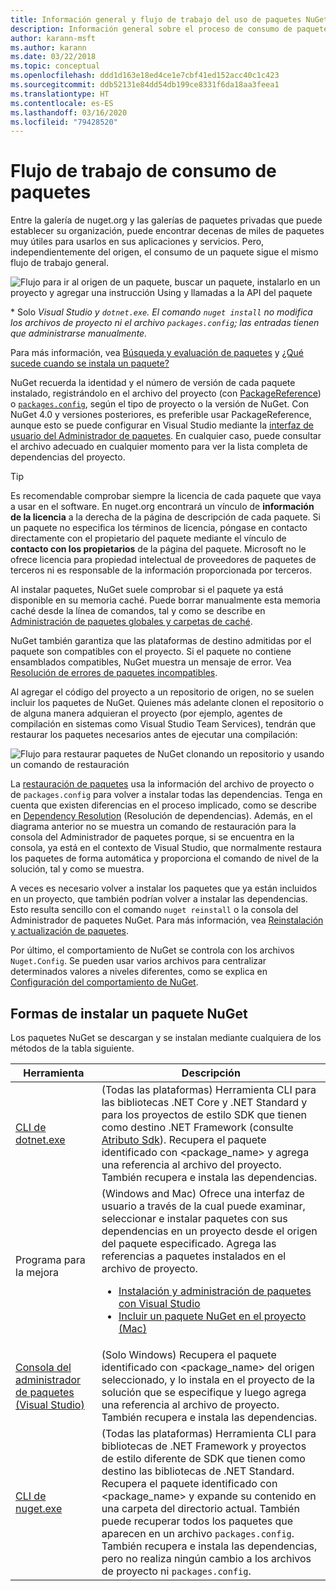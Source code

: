 ```yaml
---
title: Información general y flujo de trabajo del uso de paquetes NuGet
description: Información general sobre el proceso de consumo de paquetes de NuGet en un proyecto, con vínculos a otras partes específicas del proceso.
author: karann-msft
ms.author: karann
ms.date: 03/22/2018
ms.topic: conceptual
ms.openlocfilehash: ddd1d163e18ed4ce1e7cbf41ed152acc40c1c423
ms.sourcegitcommit: ddb52131e84dd54db199ce8331f6da18aa3feea1
ms.translationtype: HT
ms.contentlocale: es-ES
ms.lasthandoff: 03/16/2020
ms.locfileid: "79428520"
---
```

# <a name="package-consumption-workflow"></a>Flujo de trabajo de consumo de paquetes

Entre la galería de nuget.org y las galerías de paquetes privadas que puede establecer su organización, puede encontrar decenas de miles de paquetes muy útiles para usarlos en sus aplicaciones y servicios. Pero, independientemente del origen, el consumo de un paquete sigue el mismo flujo de trabajo general.

![Flujo para ir al origen de un paquete, buscar un paquete, instalarlo en un proyecto y agregar una instrucción Using y llamadas a la API del paquete](media/Overview-01-GeneralFlow.png)

\* Solo _Visual Studio y `dotnet.exe`. El comando `nuget install` no modifica los archivos de proyecto ni el archivo `packages.config`; las entradas tienen que administrarse manualmente._

Para más información, vea [Búsqueda y evaluación de paquetes](../consume-packages/finding-and-choosing-packages.md) y [¿Qué sucede cuando se instala un paquete?](../concepts/package-installation-process.md)

NuGet recuerda la identidad y el número de versión de cada paquete instalado, registrándolo en el archivo del proyecto (con [PackageReference](../consume-packages/package-references-in-project-files.md)) o [`packages.config`](../reference/packages-config.md), según el tipo de proyecto o la versión de NuGet. Con NuGet 4.0 y versiones posteriores, es preferible usar PackageReference, aunque esto se puede configurar en Visual Studio mediante la [interfaz de usuario del Administrador de paquetes](install-use-packages-visual-studio.md). En cualquier caso, puede consultar el archivo adecuado en cualquier momento para ver la lista completa de dependencias del proyecto.

> [!Tip]
> Es recomendable comprobar siempre la licencia de cada paquete que vaya a usar en el software. En nuget.org encontrará un vínculo de **información de la licencia** a la derecha de la página de descripción de cada paquete. Si un paquete no especifica los términos de licencia, póngase en contacto directamente con el propietario del paquete mediante el vínculo de **contacto con los propietarios** de la página del paquete. Microsoft no le ofrece licencia para propiedad intelectual de proveedores de paquetes de terceros ni es responsable de la información proporcionada por terceros.

Al instalar paquetes, NuGet suele comprobar si el paquete ya está disponible en su memoria caché. Puede borrar manualmente esta memoria caché desde la línea de comandos, tal y como se describe en [Administración de paquetes globales y carpetas de caché](../consume-packages/managing-the-global-packages-and-cache-folders.md).

NuGet también garantiza que las plataformas de destino admitidas por el paquete son compatibles con el proyecto. Si el paquete no contiene ensamblados compatibles, NuGet muestra un mensaje de error. Vea [Resolución de errores de paquetes incompatibles](../concepts/dependency-resolution.md#resolving-incompatible-package-errors).

Al agregar el código del proyecto a un repositorio de origen, no se suelen incluir los paquetes de NuGet. Quienes más adelante clonen el repositorio o de alguna manera adquieran el proyecto (por ejemplo, agentes de compilación en sistemas como Visual Studio Team Services), tendrán que restaurar los paquetes necesarios antes de ejecutar una compilación:

![Flujo para restaurar paquetes de NuGet clonando un repositorio y usando un comando de restauración](media/Overview-02-RestoreFlow.png)

La [restauración de paquetes](../consume-packages/package-restore.md) usa la información del archivo de proyecto o de `packages.config` para volver a instalar todas las dependencias. Tenga en cuenta que existen diferencias en el proceso implicado, como se describe en [Dependency Resolution](../concepts/dependency-resolution.md) (Resolución de dependencias). Además, en el diagrama anterior no se muestra un comando de restauración para la consola del Administrador de paquetes porque, si se encuentra en la consola, ya está en el contexto de Visual Studio, que normalmente restaura los paquetes de forma automática y proporciona el comando de nivel de la solución, tal y como se muestra.

A veces es necesario volver a instalar los paquetes que ya están incluidos en un proyecto, que también podrían volver a instalar las dependencias. Esto resulta sencillo con el comando `nuget reinstall` o la consola del Administrador de paquetes NuGet. Para más información, vea [Reinstalación y actualización de paquetes](../consume-packages/reinstalling-and-updating-packages.md).

Por último, el comportamiento de NuGet se controla con los archivos `Nuget.Config`. Se pueden usar varios archivos para centralizar determinados valores a niveles diferentes, como se explica en [Configuración del comportamiento de NuGet](../consume-packages/configuring-nuget-behavior.md).

## <a name="ways-to-install-a-nuget-package"></a>Formas de instalar un paquete NuGet

Los paquetes NuGet se descargan y se instalan mediante cualquiera de los métodos de la tabla siguiente.

| Herramienta | Descripción |
| --- | --- |
| [CLI de dotnet.exe](install-use-packages-dotnet-cli.md) | (Todas las plataformas) Herramienta CLI para las bibliotecas .NET Core y .NET Standard y para los proyectos de estilo SDK que tienen como destino .NET Framework (consulte [Atributo Sdk](/dotnet/core/tools/csproj#additions)). Recupera el paquete identificado con \<package_name\> y agrega una referencia al archivo del proyecto. También recupera e instala las dependencias. |
| Programa para la mejora | (Windows and Mac) Ofrece una interfaz de usuario a través de la cual puede examinar, seleccionar e instalar paquetes con sus dependencias en un proyecto desde el origen del paquete especificado. Agrega las referencias a paquetes instalados en el archivo de proyecto.<ul><li>[Instalación y administración de paquetes con Visual Studio](install-use-packages-visual-studio.md)</li><li>[Incluir un paquete NuGet en el proyecto (Mac)](/visualstudio/mac/nuget-walkthrough)</li></ul> |
| [Consola del administrador de paquetes (Visual Studio)](install-use-packages-powershell.md) | (Solo Windows) Recupera el paquete identificado con \<package_name\> del origen seleccionado, y lo instala en el proyecto de la solución que se especifique y luego agrega una referencia al archivo de proyecto. También recupera e instala las dependencias. |
| [CLI de nuget.exe](install-use-packages-nuget-cli.md) | (Todas las plataformas) Herramienta CLI para bibliotecas de .NET Framework y proyectos de estilo diferente de SDK que tienen como destino las bibliotecas de .NET Standard. Recupera el paquete identificado con \<package_name\> y expande su contenido en una carpeta del directorio actual. También puede recuperar todos los paquetes que aparecen en un archivo `packages.config`. También recupera e instala las dependencias, pero no realiza ningún cambio a los archivos de proyecto ni `packages.config`. |
